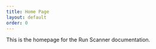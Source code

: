 ```yaml
---
title: Home Page
layout: default
order: 0
---
```


This is the homepage for the Run Scanner documentation.
